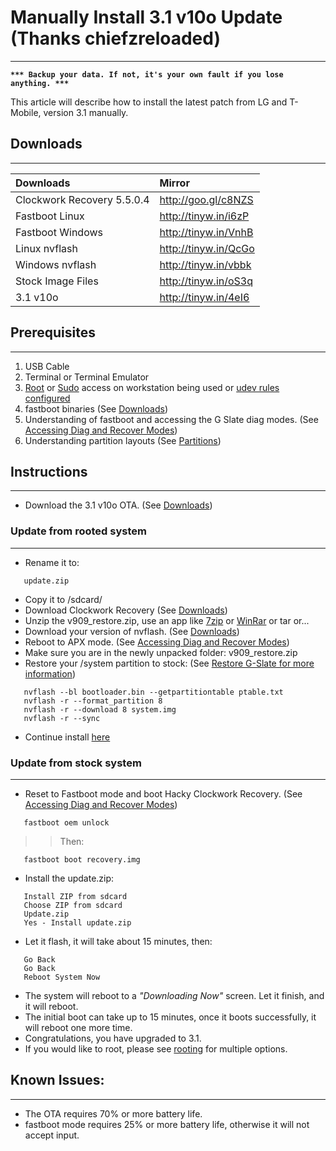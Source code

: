 
# Manually Install 3.1 v10o Update (Thanks chiefzreloaded) #

---

**`*** Backup your data. If not, it's your own fault if you lose anything. ***`**

This article will describe how to install the latest patch from LG and T-Mobile, version 3.1 manually.

## Downloads ##

---

| Downloads | Mirror |
|:----------|:-------|
| Clockwork Recovery 5.5.0.4 | http://goo.gl/c8NZS |
| Fastboot Linux | http://tinyw.in/i6zP |
| Fastboot Windows | http://tinyw.in/VnhB |
| Linux nvflash | http://tinyw.in/QcGo |
| Windows nvflash | http://tinyw.in/vbbk |
| Stock Image Files | http://tinyw.in/oS3q |
| 3.1 v10o  | http://tinyw.in/4eI6 |

## Prerequisites ##

---

  1. USB Cable
  1. Terminal or Terminal Emulator
  1. [Root](http://en.wikipedia.org/wiki/Su_(Unix)) or [Sudo](http://en.wikipedia.org/wiki/Sudo) access on workstation being used or [udev rules configured](http://code.google.com/p/lg-v909/wiki/udev_Rules)
  1. fastboot binaries (See [Downloads](http://code.google.com/p/lg-v909/wiki/Upgrade31#Downloads))
  1. Understanding of fastboot and accessing the G Slate diag modes. (See [Accessing Diag and Recover Modes](http://code.google.com/p/lg-v909/wiki/fasboot_apx_modes))
  1. Understanding partition layouts (See [Partitions](http://code.google.com/p/lg-v909/wiki/Partitions#Fastboot_Partition_Layout))

## Instructions ##

---

  * Download the 3.1 v10o OTA. (See [Downloads](http://code.google.com/p/lg-v909/wiki/Upgrade31#Downloads))

### Update from rooted system ###

---

  * Rename it to:
```
   update.zip
```
  * Copy it to /sdcard/
  * Download Clockwork Recovery (See [Downloads](http://code.google.com/p/lg-v909/wiki/Upgrade31#Downloads))
  * Unzip the v909\_restore.zip, use an app like [7zip](http://www.7-zip.org/) or [WinRar](http://www.win-rar.com/download.html) or tar or...
  * Download your version of nvflash. (See [Downloads](http://code.google.com/p/lg-v909/wiki/Upgrade31#Downloads))
  * Reboot to APX mode. (See [Accessing Diag and Recover Modes](http://code.google.com/p/lg-v909/wiki/fasboot_apx_modes))
  * Make sure you are in the newly unpacked folder: v909\_restore.zip
  * Restore your /system partition to stock: (See [Restore G-Slate for more information](http://code.google.com/p/lg-v909/wiki/Restore_to_Stock))
```
   nvflash --bl bootloader.bin --getpartitiontable ptable.txt
   nvflash -r --format_partition 8
   nvflash -r --download 8 system.img
   nvflash -r --sync
```
  * Continue install [here](http://code.google.com/p/lg-v909/wiki/Upgrade31?ts=1313433860&updated=Upgrade31#Update_from_stock_system)

### Update from stock system ###

---

  * Reset to Fastboot mode and boot Hacky Clockwork Recovery. (See [Accessing Diag and Recover Modes](http://code.google.com/p/lg-v909/wiki/fasboot_apx_modes))
```
   fastboot oem unlock
```
> > Then:
```
   fastboot boot recovery.img
```
  * Install the update.zip:
```
   Install ZIP from sdcard
   Choose ZIP from sdcard
   Update.zip
   Yes - Install update.zip
```
  * Let it flash, it will take about 15 minutes, then:
```
   Go Back
   Go Back
   Reboot System Now
```
  * The system will reboot to a _"Downloading Now"_ screen. Let it finish, and it will reboot.
  * The initial boot can take up to 15 minutes, once it boots successfully, it will reboot one more time.
  * Congratulations, you have upgraded to 3.1.
  * If you would like to root, please see [rooting](http://code.google.com/p/lg-v909/wiki/Rooting) for multiple options.

## Known Issues: ##

---

  * The OTA requires 70% or more battery life.
  * fastboot mode requires 25% or more battery life, otherwise it will not accept input.